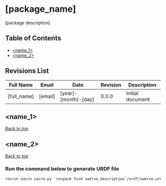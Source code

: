 # [package_name]
<a id="top"/>

[package description]

## Table of Contents
- [<name_1>](#<tag_name_1>)
- [<name_2>](#<tag_name_2>)

## Revisions List
Full Name | Email | Date | Revision | Description
--- | --- | --- | --- | ---
[full_name] | [email] | [year]-[month]-[day] | 0.0.0 | Initial document

<a id="<tag_name_1>"/>

## <name_1>

[Back to top](#top)

<a id="<tag_name_2>"/>

## <name_2>

[Back to top](#top)



### Run the command below to generate URDF file

```bash
rosrun xacro xacro.py `rospack find swerve_description`/urdf/swerve.urdf.xacro -o `rospack find swerve_description`/urdf/swerve.urdf
```




